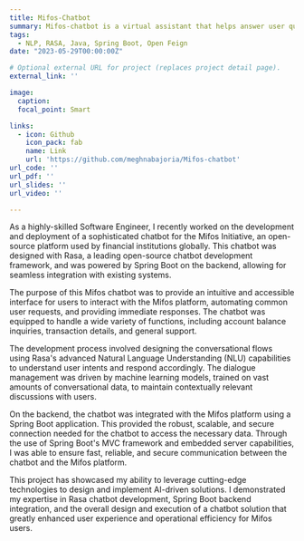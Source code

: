 ```yaml
---
title: Mifos-Chatbot
summary: Mifos-chatbot is a virtual assistant that helps answer user queries about their accounts on the Mifos application. It leverages Natural Language Processing techniques.
tags:
  - NLP, RASA, Java, Spring Boot, Open Feign
date: "2023-05-29T00:00:00Z"

# Optional external URL for project (replaces project detail page).
external_link: ''

image:
  caption:
  focal_point: Smart

links:
  - icon: Github
    icon_pack: fab
    name: Link
    url: 'https://github.com/meghnabajoria/Mifos-chatbot'
url_code: ''
url_pdf: ''
url_slides: ''
url_video: ''

---
```

As a highly-skilled Software Engineer, I recently worked on the development and deployment of a sophisticated chatbot for the Mifos Initiative, an open-source platform used by financial institutions globally. This chatbot was designed with Rasa, a leading open-source chatbot development framework, and was powered by Spring Boot on the backend, allowing for seamless integration with existing systems.

The purpose of this Mifos chatbot was to provide an intuitive and accessible interface for users to interact with the Mifos platform, automating common user requests, and providing immediate responses. The chatbot was equipped to handle a wide variety of functions, including account balance inquiries, transaction details, and general support.

The development process involved designing the conversational flows using Rasa's advanced Natural Language Understanding (NLU) capabilities to understand user intents and respond accordingly. The dialogue management was driven by machine learning models, trained on vast amounts of conversational data, to maintain contextually relevant discussions with users.

On the backend, the chatbot was integrated with the Mifos platform using a Spring Boot application. This provided the robust, scalable, and secure connection needed for the chatbot to access the necessary data. Through the use of Spring Boot's MVC framework and embedded server capabilities, I was able to ensure fast, reliable, and secure communication between the chatbot and the Mifos platform.

This project has showcased my ability to leverage cutting-edge technologies to design and implement AI-driven solutions. I demonstrated my expertise in Rasa chatbot development, Spring Boot backend integration, and the overall design and execution of a chatbot solution that greatly enhanced user experience and operational efficiency for Mifos users.